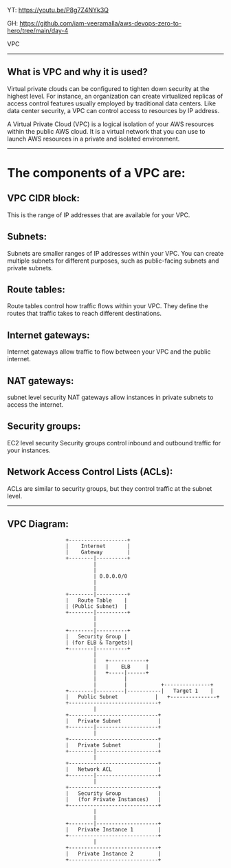 YT: https://youtu.be/P8g7Z4NYk3Q

GH: https://github.com/iam-veeramalla/aws-devops-zero-to-hero/tree/main/day-4

VPC
___________________

What is VPC and why it is used?
---------------

Virtual private clouds can be configured to tighten down security at the highest level. 
For instance, an organization can create virtualized replicas of access control features usually employed by traditional 
data centers. Like data center security, a VPC can control access to resources by IP address.


A Virtual Private Cloud (VPC) is a logical isolation of your AWS resources within the public AWS cloud. It is a virtual network that you can use to launch AWS resources in a private and isolated environment.
________


The components of a VPC are:
============================

VPC CIDR block: 
--------------

This is the range of IP addresses that are available for your VPC.

Subnets:
---------

Subnets are smaller ranges of IP addresses within your VPC. You can create multiple subnets for different purposes, such as public-facing subnets and private subnets.

Route tables: 
-----------
Route tables control how traffic flows within your VPC. They define the routes that traffic takes to reach different destinations.

Internet gateways: 
-----------------
Internet gateways allow traffic to flow between your VPC and the public internet.

NAT gateways: 
------------
subnet level security
NAT gateways allow instances in private subnets to access the internet.

Security groups: 
-------------
EC2 level security
Security groups control inbound and outbound traffic for your instances.

Network Access Control Lists (ACLs): 
-----------------------------------
ACLs are similar to security groups, but they control traffic at the subnet level.
____

VPC Diagram:
--------------
                       +-------------------+
                       |    Internet       |
                       |    Gateway        |
                       +--------|----------+
                                |
                                |
                                | 0.0.0.0/0
                                |
                                |
                       +--------|----------+
                       |   Route Table    |
                       | (Public Subnet)  |
                       +--------|----------+
                                |
                                |
                       +--------|----------+
                       |   Security Group |
                       | (for ELB & Targets)|
                       +--------|----------+
                                |
                                |   +------------+
                                |   |    ELB     |
                                |   +-----|------+
                                |         |
                                |         |           +---------------+
                       +--------|---------|-----------|   Target 1    |
                       |   Public Subnet            |   +---------------+
                       +-----------------------------+
                                |
                       +-----------------------------+
                       |   Private Subnet            |
                       +--------|--------------------+
                                |
                       +-----------------------------+
                       |   Private Subnet            |
                       +--------|--------------------+
                                |
                       +-----------------------------+
                       |   Network ACL               |
                       +--------|--------------------+
                                |
                       +-----------------------------+
                       |   Security Group            |
                       |   (for Private Instances)   |
                       +-----------------------------+
                                |
                                |
                       +--------|--------------------+
                       |   Private Instance 1        |
                       +-----------------------------+
                                |
                       +-----------------------------+
                       |   Private Instance 2        |
                       +-----------------------------+


